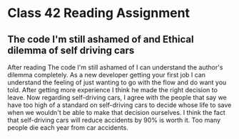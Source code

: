 # Class 42 Reading Assignment

## The code I'm still ashamed of and Ethical dilemma of self driving cars

After reading The code I'm still ashamed of I can understand the author's dilemma completely. As a new developer getting your first job I can understand the feeling of just wanting to go with the flow and do want you told. After getting more experience I think he made the right decision to leave. Now regarding self-driving cars, I agree with the people that say we have too high of a standard on self-driving cars to decide whose life to save when we wouldn't be able to make that decision ourselves. I think the fact that self-driving cars will reduce accidents by 90% is worth it. Too many people die each year from car accidents.